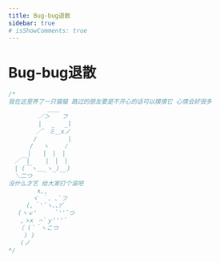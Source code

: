 ```yaml
---
title: Bug-bug退散
sidebar: true
# isShowComments: true
---
```


# Bug-bug退散

<ClientOnly>
<title-pv/>
</ClientOnly>

```C
/*
我在这里养了一只猫猫 路过的朋友要是不开心的话可以摸摸它 心情会好很多
　　　　　　 ＿＿
　　　　　／＞　　フ
　　　　　| 　_　 _l
　 　　　／` ミ＿xノ
　　 　 /　　　 　 |
　　　 /　 ヽ　　 ﾉ
　 　 │　　|　|　|
　／￣|　　 |　|　|
　| (￣ヽ＿_ヽ_)__)
　＼二つ
没什么才艺 给大家打个滚吧
　　 　  ∧,,
　　　　ヾ ｀. ､`フ
　　　(,｀'´ヽ､､ﾂﾞ
　 (ヽｖ'　　　`''ﾞつ
　　,ゝx　⌒`ｙ'''´
　 （ (´＾ヽこつ
　　 ) )
　　(ノ
*/
```

<ClientOnly>
  <leave/>
</ClientOnly/>